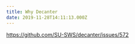 ```yaml
---
title: Why Decanter
date: 2019-11-28T14:11:13.000Z
---
```

https://github.com/SU-SWS/decanter/issues/572
